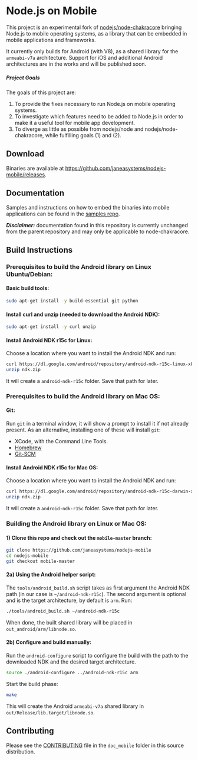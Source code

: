 Node.js on Mobile
=====================

This project is an experimental fork of [nodejs/node-chakracore](https://github.com/nodejs/node-chakracore) bringing Node.js to mobile operating systems, as a library that can be embedded in mobile applications and frameworks.

It currently only builds for Android (with V8), as a shared library for the `armeabi-v7a` architecture. Support for iOS and additional Android architectures are in the works and will be published soon.

##### Project Goals
The goals of this project are:

1. To provide the fixes necessary to run Node.js on mobile operating systems.
1. To investigate which features need to be added to Node.js in order to make it a useful tool for mobile app development.
1. To diverge as little as possible from nodejs/node and nodejs/node-chakracore, while fulfilling goals (1) and (2).

## Download
Binaries are available at https://github.com/janeasystems/nodejs-mobile/releases.

## Documentation

Samples and instructions on how to embed the binaries into mobile applications can be found in the [samples repo](https://github.com/janeasystems/nodejs-mobile-samples/).

***Disclaimer:***  documentation found in this repository is currently unchanged from the parent repository and may only be applicable to node-chakracore.

## Build Instructions

### Prerequisites to build the Android library on Linux Ubuntu/Debian:

#### Basic build tools:
```sh
sudo apt-get install -y build-essential git python
```

#### Install curl and unzip (needed to download the Android NDK):
```sh
sudo apt-get install -y curl unzip
```

#### Install Android NDK r15c for Linux:
Choose a location where you want to install the Android NDK and run:
```sh
curl https://dl.google.com/android/repository/android-ndk-r15c-linux-x86_64.zip -o ndk.zip
unzip ndk.zip
```
It will create a `android-ndk-r15c` folder. Save that path for later.

### Prerequisites to build the Android library on Mac OS:

#### Git:

Run `git` in a terminal window, it will show a prompt to install it if not already present.
As an alternative, installing one of these will install `git`:
* XCode, with the Command Line Tools.
* [Homebrew](https://brew.sh/)
* [Git-SCM](https://git-scm.com/download/mac)

#### Install Android NDK r15c for Mac OS:
Choose a location where you want to install the Android NDK and run:
```sh
curl https://dl.google.com/android/repository/android-ndk-r15c-darwin-x86_64.zip -o ndk.zip
unzip ndk.zip
```
It will create a `android-ndk-r15c` folder. Save that path for later.

### Building the Android library on Linux or Mac OS:

#### 1) Clone this repo and check out the `mobile-master` branch:

```sh
git clone https://github.com/janeasystems/nodejs-mobile
cd nodejs-mobile
git checkout mobile-master
```

#### 2a) Using the Android helper script:

The `tools/android_build.sh` script takes as first argument the Android NDK path (in our case is `~/android-ndk-r15c`). The second argument is optional and is the target architecture, by default is `arm`.
Run:

```sh
./tools/android_build.sh ~/android-ndk-r15c
```

When done, the built shared library will be placed in `out_android/arm/libnode.so`.

#### 2b) Configure and build manually:
Run the `android-configure` script to configure the build with the path to the downloaded NDK and the desired target architecture.

```sh
source ./android-configure ../android-ndk-r15c arm
```

Start the build phase:
```sh
make
```

This will create the Android `armeabi-v7a` shared library in `out/Release/lib.target/libnode.so`.

## Contributing
Please see the [CONTRIBUTING](https://github.com/janeasystems/nodejs-mobile/blob/mobile-master/doc_mobile/CONTRIBUTING.md) file in the `doc_mobile` folder in this source distribution.

